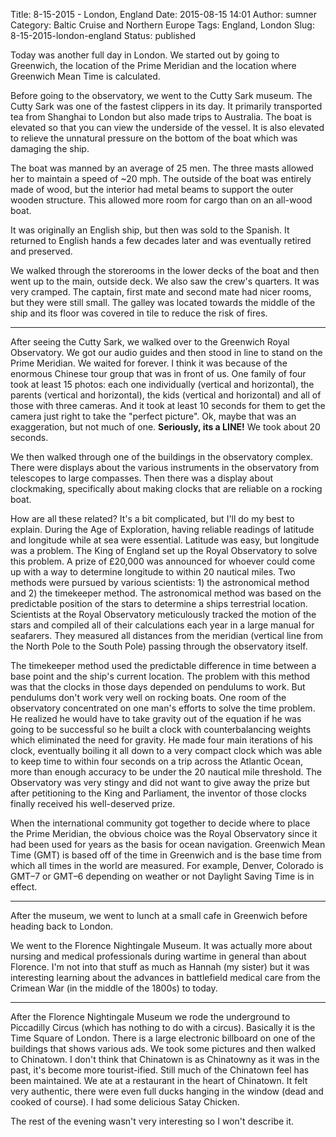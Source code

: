 Title: 8-15-2015 - London, England
Date: 2015-08-15 14:01
Author: sumner
Category: Baltic Cruise and Northern Europe
Tags: England, London
Slug: 8-15-2015-london-england
Status: published

Today was another full day in London. We started out by going to Greenwich, the
location of the Prime Meridian and the location where Greenwich Mean Time is
calculated.

Before going to the observatory, we went to the Cutty Sark museum. The Cutty
Sark was one of the fastest clippers in its day. It primarily transported tea
from Shanghai to London but also made trips to Australia. The boat is elevated
so that you can view the underside of the vessel. It is also elevated to relieve
the unnatural pressure on the bottom of the boat which was damaging the ship.

The boat was manned by an average of 25 men. The three masts allowed her to
maintain a speed of ~20 mph. The outside of the boat was entirely made of wood,
but the interior had metal beams to support the outer wooden structure. This
allowed more room for cargo than on an all-wood boat.

It was originally an English ship, but then was sold to the Spanish. It returned
to English hands a few decades later and was eventually retired and preserved.

We walked through the storerooms in the lower decks of the boat and then went up
to the main, outside deck. We also saw the crew's quarters. It was very cramped.
The captain, first mate and second mate had nicer rooms, but they were still
small. The galley was located towards the middle of the ship and its floor was
covered in tile to reduce the risk of fires.

------------------------------------------------------------------------

After seeing the Cutty Sark, we walked over to the Greenwich Royal Observatory.
We got our audio guides and then stood in line to stand on the Prime Meridian.
We waited for forever. I think it was because of the enormous Chinese tour group
that was in front of us. One family of four took at least 15 photos: each one
individually (vertical and horizontal), the parents (vertical and horizontal),
the kids (vertical and horizontal) and all of those with three cameras. And it
took at least 10 seconds for them to get the camera just right to take the
"perfect picture". Ok, maybe that was an exaggeration, but not much of one.
**Seriously, its a LINE!** We took about 20 seconds.

We then walked through one of the buildings in the observatory complex.  There
were displays about the various instruments in the observatory from telescopes
to large compasses. Then there was a display about clockmaking, specifically
about making clocks that are reliable on a rocking boat.

How are all these related? It's a bit complicated, but I'll do my best to
explain. During the Age of Exploration, having reliable readings of latitude and
longitude while at sea were essential. Latitude was easy, but longitude was a
problem. The King of England set up the Royal Observatory to solve this problem.
A prize of £20,000 was announced for whoever could come up with a way to
determine longitude to within 20 nautical miles. Two methods were pursued by
various scientists: 1) the astronomical method and 2) the timekeeper method. The
astronomical method was based on the predictable position of the stars to
determine a ships terrestrial location. Scientists at the Royal Observatory
meticulously tracked the motion of the stars and compiled all of their
calculations each year in a large manual for seafarers. They measured all
distances from the meridian (vertical line from the North Pole to the South
Pole) passing through the observatory itself.

The timekeeper method used the predictable difference in time between a base
point and the ship's current location. The problem with this method was that the
clocks in those days depended on pendulums to work. But pendulums don't work
very well on rocking boats. One room of the observatory concentrated on one
man's efforts to solve the time problem.  He realized he would have to take
gravity out of the equation if he was going to be successful so he built a clock
with counterbalancing weights which eliminated the need for gravity. He made
four main iterations of his clock, eventually boiling it all down to a very
compact clock which was able to keep time to within four seconds on a trip
across the Atlantic Ocean, more than enough accuracy to be under the 20 nautical
mile threshold. The Observatory was very stingy and did not want to give away
the prize but after petitioning to the King and Parliament, the inventor of
those clocks finally received his well-deserved prize.

When the international community got together to decide where to place the Prime
Meridian, the obvious choice was the Royal Observatory since it had been used
for years as the basis for ocean navigation. Greenwich Mean Time (GMT) is based
off of the time in Greenwich and is the base time from which all times in the
world are measured. For example, Denver, Colorado is GMT–7 or GMT–6 depending on
weather or not Daylight Saving Time is in effect.

------------------------------------------------------------------------

After the museum, we went to lunch at a small cafe in Greenwich before heading
back to London.

We went to the Florence Nightingale Museum. It was actually more about nursing
and medical professionals during wartime in general than about Florence. I'm not
into that stuff as much as Hannah (my sister) but it was interesting learning
about the advances in battlefield medical care from the Crimean War (in the
middle of the 1800s) to today.

------------------------------------------------------------------------

After the Florence Nightingale Museum we rode the underground to Piccadilly
Circus (which has nothing to do with a circus). Basically it is the Time Square
of London. There is a large electronic billboard on one of the buildings that
shows various ads. We took some pictures and then walked to Chinatown. I don't
think that Chinatown is as Chinatowny as it was in the past, it's become more
tourist-ified. Still much of the Chinatown feel has been maintained. We ate at a
restaurant in the heart of Chinatown. It felt very authentic, there were even
full ducks hanging in the window (dead and cooked of course). I had some
delicious Satay Chicken.

The rest of the evening wasn't very interesting so I won't describe it.

